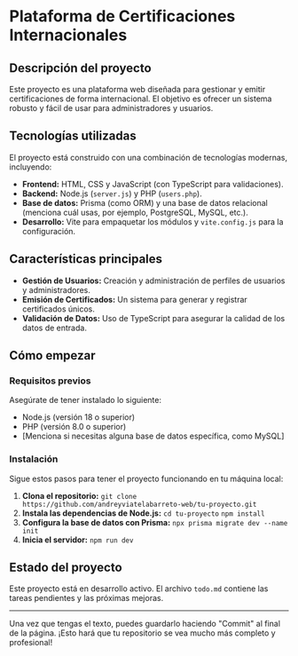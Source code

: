 # Plataforma de Certificaciones Internacionales

## Descripción del proyecto

Este proyecto es una plataforma web diseñada para gestionar y emitir certificaciones de forma internacional. El objetivo es ofrecer un sistema robusto y fácil de usar para administradores y usuarios.

## Tecnologías utilizadas

El proyecto está construido con una combinación de tecnologías modernas, incluyendo:

- **Frontend:** HTML, CSS y JavaScript (con TypeScript para validaciones).
- **Backend:** Node.js (`server.js`) y PHP (`users.php`).
- **Base de datos:** Prisma (como ORM) y una base de datos relacional (menciona cuál usas, por ejemplo, PostgreSQL, MySQL, etc.).
- **Desarrollo:** Vite para empaquetar los módulos y `vite.config.js` para la configuración.

## Características principales

- **Gestión de Usuarios:** Creación y administración de perfiles de usuarios y administradores.
- **Emisión de Certificados:** Un sistema para generar y registrar certificados únicos.
- **Validación de Datos:** Uso de TypeScript para asegurar la calidad de los datos de entrada.

## Cómo empezar

### Requisitos previos

Asegúrate de tener instalado lo siguiente:

- Node.js (versión 18 o superior)
- PHP (versión 8.0 o superior)
- [Menciona si necesitas alguna base de datos específica, como MySQL]

### Instalación

Sigue estos pasos para tener el proyecto funcionando en tu máquina local:

1.  **Clona el repositorio:**
    `git clone https://github.com/andreyviatelabarreto-web/tu-proyecto.git`
2.  **Instala las dependencias de Node.js:**
    `cd tu-proyecto`
    `npm install`
3.  **Configura la base de datos con Prisma:**
    `npx prisma migrate dev --name init`
4.  **Inicia el servidor:**
    `npm run dev`

## Estado del proyecto

Este proyecto está en desarrollo activo. El archivo `todo.md` contiene las tareas pendientes y las próximas mejoras.

---

Una vez que tengas el texto, puedes guardarlo haciendo "Commit" al final de la página. ¡Esto hará que tu repositorio se vea mucho más completo y profesional!
